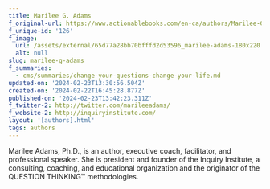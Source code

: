 ```yaml
---
title: Marilee G. Adams
f_original-url: https://www.actionablebooks.com/en-ca/authors/Marilee-G.-Adams/
f_unique-id: '126'
f_image:
  url: /assets/external/65d77a28bb70bfffd2d53596_marilee-adams-180x220.jpeg
  alt: null
slug: marilee-g-adams
f_summaries:
  - cms/summaries/change-your-questions-change-your-life.md
updated-on: '2024-02-23T13:30:56.504Z'
created-on: '2024-02-22T16:45:28.877Z'
published-on: '2024-02-23T13:42:23.311Z'
f_twitter-2: http://twitter.com/marileeadams/
f_website-2: http://inquiryinstitute.com/
layout: '[authors].html'
tags: authors
---
```


Marilee Adams, Ph.D., is an author, executive coach, facilitator, and professional speaker. She is president and founder of the Inquiry Institute, a consulting, coaching, and educational organization and the originator of the QUESTION THINKING™ methodologies.
